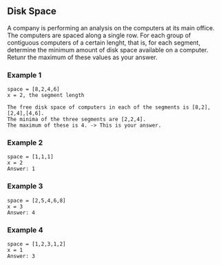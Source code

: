 ## Disk Space 
A company is performing an analysis on the computers at its main office. The computers are spaced along a single row. For each group of contiguous computers of a certain lenght, that is, for each segment, determine the minimum amount of disk space available on a computer. Retunr the maximum of these values as your answer.

### Example 1
```
space = [8,2,4,6]
x = 2, the segment length

The free disk space of computers in each of the segments is [8,2],[2,4],[4,6].
The minima of the three segments are [2,2,4]. 
The maximum of these is 4. -> This is your answer.
```

### Example 2
```
space = [1,1,1]
x = 2
Answer: 1
```

### Example 3
```
space = [2,5,4,6,8]
x = 3
Answer: 4
```

### Example 4
```
space = [1,2,3,1,2]
x = 1
Answer: 3
```